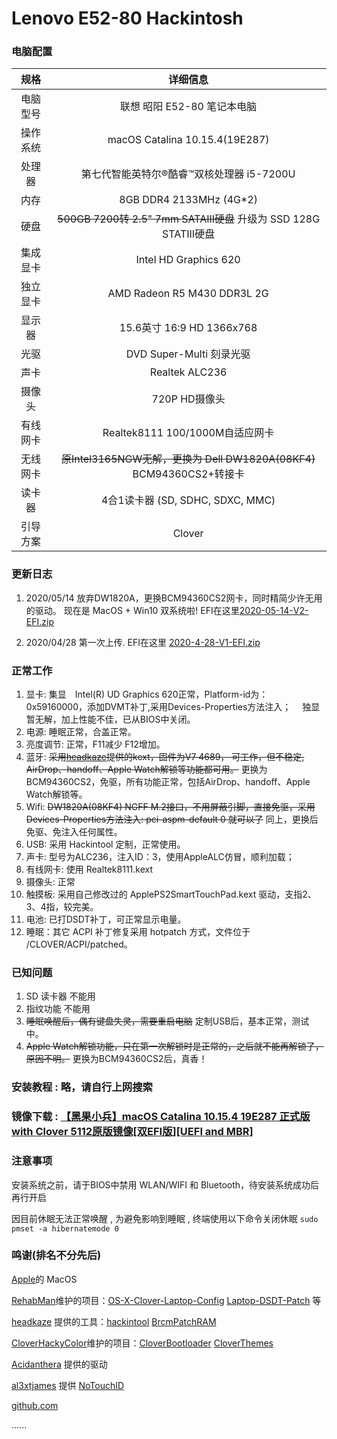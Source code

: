 # Lenovo E52-80 Hackintosh


### 电脑配置

规格|详细信息
:----:|:----:
电脑型号 |	联想 昭阳 E52-80 笔记本电脑
操作系统 |	macOS Catalina 10.15.4(19E287)
处理器 |	第七代智能英特尔®酷睿™双核处理器 i5-7200U 
内存 |	8GB DDR4 2133MHz (4G*2)
硬盘 | ~~500GB 7200转 2.5" 7mm SATAIII硬盘~~ 升级为 SSD 128G STATIII硬盘
集成显卡 | Intel HD Graphics 620
独立显卡 | AMD Radeon R5 M430 DDR3L 2G
显示器	| 15.6英寸 16:9 HD 1366x768
光驱	| DVD Super-Multi 刻录光驱 
声卡 | Realtek ALC236
摄像头 | 720P HD摄像头
有线网卡 | Realtek8111 100/1000M自适应网卡
无线网卡 | ~~原Intel3165NGW无解，更换为 Dell DW1820A(08KF4)~~ BCM94360CS2+转接卡
读卡器 | 4合1读卡器 (SD, SDHC, SDXC, MMC)
引导方案 | Clover


### 更新日志
1. 2020/05/14
放弃DW1820A，更换BCM94360CS2网卡，同时精简少许无用的驱动。 现在是 MacOS + Win10 双系统啦!  EFI在这里[2020-05-14-V2-EFI.zip](https://github.com/moskiller/Lenovo_E52-80_Hackintosh/blob/master/2020-05-14-V2-EFI.zip)
  
2. 2020/04/28
第一次上传.    EFI在这里 [2020-4-28-V1-EFI.zip](https://github.com/moskiller/Lenovo_E52-80_Hackintosh/blob/master/2020-4-28-V1-EFI.zip)

  
  

### 正常工作

1. 显卡: 集显　Intel(R) UD Graphics 620正常，Platform-id为：0x59160000，添加DVMT补丁,采用Devices-Properties方法注入； 　独显暂无解，加上性能不佳，已从BIOS中关闭。
2. 电源: 睡眠正常，合盖正常。
3. 亮度调节: 正常，F11减少 F12增加。
4. 蓝牙: ~~采用[headkaze](https://www.insanelymac.com/forum/profile/1364628-headkaze/)提供的kext，固件为V7 4689， 可工作，但不稳定, AirDrop、handoff、Apple Watch解锁等功能都可用。~~ 更换为BCM94360CS2，免驱，所有功能正常，包括AirDrop、handoff、Apple Watch解锁等。
5. Wifi: ~~DW1820A(08KF4) NGFF M.2接口，不用屏蔽引脚，直接免驱，采用Devices-Properties方法注入: pci-aspm-default	 0 就可以了~~ 同上，更换后免驱、免注入任何属性。
6. USB: 采用 Hackintool 定制，正常使用。
7. 声卡: 型号为ALC236，注入ID：3，使用AppleALC仿冒，顺利加载；
8. 有线网卡: 使用 Realtek8111.kext
9. 摄像头: 正常
10. 触摸板: 采用自己修改过的 ApplePS2SmartTouchPad.kext 驱动，支指2、3、4指，较完美。
11. 电池: 已打DSDT补丁，可正常显示电量。
12. 睡眠：其它 ACPI 补丁修复采用 hotpatch 方式，文件位于 /CLOVER/ACPI/patched。

### 已知问题
1. SD 读卡器 不能用
2. 指纹功能 不能用
3. ~~睡眠唤醒后，偶有键盘失灵，需要重启电脑~~ 定制USB后，基本正常，测试中。
4. ~~Apple Watch解锁功能，只在第一次解锁时是正常的，之后就不能再解锁了，原因不明。~~ 更换为BCM94360CS2后，真香！




### 安装教程 : 略，请自行上网搜索

### 镜像下载 :  [【黑果小兵】macOS Catalina 10.15.4 19E287 正式版 with Clover 5112原版镜像[双EFI版][UEFI and MBR]](https://blog.daliansky.net/macOS-Catalina-10.15.4-19E266-Release-version-with-Clover-5107-original-image-Double-EFI-Version-UEFI-and-MBR.html) 

### 注意事项
安装系统之前，请于BIOS中禁用 WLAN/WIFI 和 Bluetooth，待安装系统成功后再行开启
  
因目前休眠无法正常唤醒 , 为避免影响到睡眠 , 终端使用以下命令关闭休眠
`sudo pmset -a hibernatemode 0`



### 鸣谢(排名不分先后)
[Apple](https://www.apple.com/)的 MacOS  

[RehabMan](https://github.com/rehabman)维护的项目：[OS-X-Clover-Laptop-Config](https://github.com/RehabMan/OS-X-Clover-Laptop-Config)  [Laptop-DSDT-Patch](https://github.com/RehabMan/Laptop-DSDT-Patch) 等  

[headkaze](https://www.insanelymac.com/forum/profile/1364628-headkaze/) 提供的工具：[hackintool](https://github.com/headkaze/Hackintool)  [BrcmPatchRAM](https://www.insanelymac.com/forum/topic/339175-brcmpatchram2-for-1015-catalina-broadcom-bluetooth-firmware-upload/)  

[CloverHackyColor](https://github.com/CloverHackyColor)维护的项目：[CloverBootloader](https://github.com/CloverHackyColor/CloverBootloader)  [CloverThemes](https://github.com/CloverHackyColor/CloverThemes)  

[Acidanthera](https://github.com/acidanthera) 提供的驱动  

[al3xtjames](https://github.com/al3xtjames) 提供 [NoTouchID](https://github.com/al3xtjames/NoTouchID)  

[github.com](https://www.github.com)  

......


